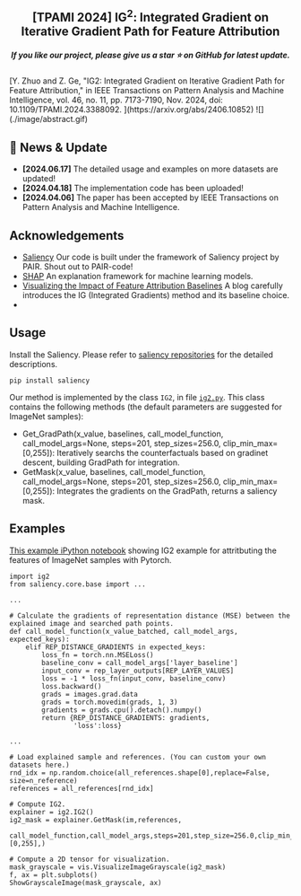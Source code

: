 <h2 align="center"> [TPAMI 2024] IG<sup>2</sup>: Integrated Gradient on Iterative Gradient Path for Feature Attribution </h2>
<h5 align="center"> If you like our project, please give us a star ⭐ on GitHub for latest update.  </h2>
[Y. Zhuo and Z. Ge, "IG2: Integrated Gradient on Iterative Gradient Path for Feature Attribution," in IEEE Transactions on Pattern Analysis and Machine Intelligence, vol. 46, no. 11, pp. 7173-7190, Nov. 2024, doi: 10.1109/TPAMI.2024.3388092. ](https://arxiv.org/abs/2406.10852)
![](./image/abstract.gif)

## 📰 News & Update

- **[2024.06.17]** The detailed usage and examples on more datasets are updated!
- **[2024.04.18]** The implementation code has been uploaded! 
- **[2024.04.06]** The paper has been accepted by IEEE Transactions on Pattern Analysis and Machine Intelligence.

## Acknowledgements
- [Saliency](https://github.com/PAIR-code/saliency) Our code is built under the framework of Saliency project by PAIR. Shout out to PAIR-code!
- [SHAP](https://github.com/PAIR-code/saliency) An explanation framework for machine learning models. 
- [Visualizing the Impact of Feature Attribution Baselines](https://distill.pub/2020/attribution-baselines/) A blog carefully introduces the IG (Integrated Gradients) method and its baseline choice.
- 

## Usage

Install the Saliency. Please refer to [saliency repositories](https://github.com/PAIR-code/saliency) for the detailed descriptions.
```
pip install saliency
```

Our method is implemented by the class ```IG2```, in file [```ig2.py```](https://github.com/JoeZhuo-ZY/IG2/blob/main/ig2.py). This class contains the following methods (the default parameters are suggested for ImageNet samples):
- Get_GradPath(x_value, baselines, call_model_function, call_model_args=None, steps=201, step_sizes=256.0, clip_min_max=[0,255]): Iteratively searchs the counterfactuals based on gradinet descent, building GradPath for integration.
- GetMask(x_value, baselines, call_model_function, call_model_args=None, steps=201, step_sizes=256.0, clip_min_max=[0,255]): Integrates the gradients on the GradPath, returns a saliency mask.


## Examples

[This example iPython notebook](https://github.com/JoeZhuo-ZY/IG2/blob/main/example_ImageNet.ipynb)
showing IG2 example for attritbuting the features of ImageNet samples with Pytorch.


```
import ig2
from saliency.core.base import ...

...

# Calculate the gradients of representation distance (MSE) between the explained image and searched path points.
def call_model_function(x_value_batched, call_model_args, expected_keys):
    elif REP_DISTANCE_GRADIENTS in expected_keys:
        loss_fn = torch.nn.MSELoss()         
        baseline_conv = call_model_args['layer_baseline']
        input_conv = rep_layer_outputs[REP_LAYER_VALUES]
        loss = -1 * loss_fn(input_conv, baseline_conv)
        loss.backward()
        grads = images.grad.data
        grads = torch.movedim(grads, 1, 3)
        gradients = grads.cpu().detach().numpy()
        return {REP_DISTANCE_GRADIENTS: gradients,
                'loss':loss}

...

# Load explained sample and references. (You can custom your own datasets here.)
rnd_idx = np.random.choice(all_references.shape[0],replace=False, size=n_reference)
references = all_references[rnd_idx]

# Compute IG2.
explainer = ig2.IG2()
ig2_mask = explainer.GetMask(im,references,
    call_model_function,call_model_args,steps=201,step_size=256.0,clip_min_max=[0,255],)

# Compute a 2D tensor for visualization.
mask_grayscale = vis.VisualizeImageGrayscale(ig2_mask)
f, ax = plt.subplots()
ShowGrayscaleImage(mask_grayscale, ax)
```
